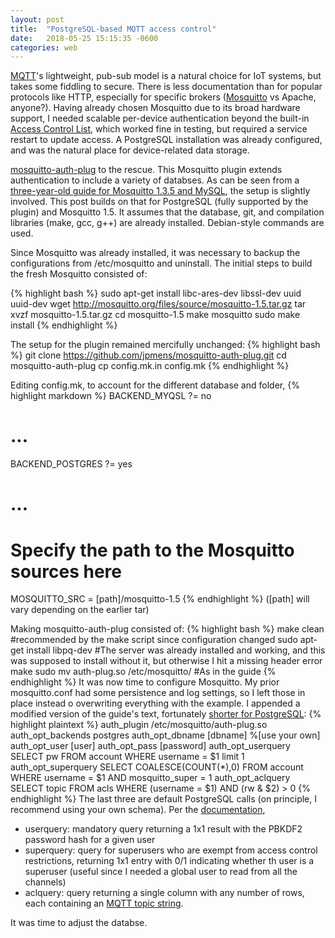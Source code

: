 ```yaml
---
layout: post
title:  "PostgreSQL-based MQTT access control"
date:   2018-05-25 15:15:35 -0600
categories: web 
---
```

<a href="http://mqtt.org">MQTT</a>'s lightweight, pub-sub model is a natural choice for IoT systems, but takes some fiddling to secure. There is less documentation than for popular protocols like HTTP, especially for specific brokers (<a href="http://mosquitto.org">Mosquitto</a> vs Apache, anyone?). Having already chosen Mosquitto due to its broad hardware support, I needed scalable per-device authentication beyond the built-in <a href="www.steves-internet-guide.com/topic-restriction-mosquitto-configuration/">Access Control List</a>, which worked fine in testing, but required a service restart to update access. A PostgreSQL installation was already configured, and was the natural place for device-related data storage.

[mosquitto-auth-plug][auth-plug] to the rescue. This Mosquitto plugin extends authentication to include a variety of databses. As can be seen from a <a href="http://my-classes.com/2015/02/05/acl-mosquitto-mqtt-broker-auth-plugin/">three-year-old guide for Mosquitto 1.3.5 and MySQL</a>, the setup is slightly involved. This post builds on that for PostgreSQL (fully supported by the plugin) and Mosquitto 1.5. It assumes that the database, git, and compilation libraries (make, gcc, g++) are already installed. Debian-style commands are used.

Since Mosquitto was already installed, it was necessary to backup the configurations from /etc/mosquitto and uninstall. The initial steps to build the fresh Mosquitto consisted of:

{% highlight bash %}
sudo apt-get install libc-ares-dev libssl-dev uuid uuid-dev
wget http://mosquitto.org/files/source/mosquitto-1.5.tar.gz
tar xvzf mosquitto-1.5.tar.gz
cd mosquitto-1.5
make mosquitto
sudo make install
{% endhighlight %}

The setup for the plugin remained mercifully unchanged:
{% highlight bash %}
git clone https://github.com/jpmens/mosquitto-auth-plug.git
cd mosquitto-auth-plug
cp config.mk.in config.mk
{% endhighlight %}

Editing config.mk, to account for the different database and folder,
{% highlight markdown %}
BACKEND_MYQSL ?= no
# ...
BACKEND_POSTGRES ?= yes
# ...
# Specify the path to the Mosquitto sources here
MOSQUITTO_SRC = [path]/mosquitto-1.5
{% endhighlight %}
([path] will vary depending on the earlier tar)

Making mosquitto-auth-plug consisted of:
{% highlight bash %}
make clean #recommended by the make script since configuration changed
sudo apt-get install libpq-dev #The server was already installed and working, and this was supposed to install without it, but otherwise I hit a missing header error
make
sudo mv auth-plug.so /etc/mosquitto/ #As in the guide
{% endhighlight %}
It was now time to configure Mosquitto. My prior mosquitto.conf had some persistence and log settings, so I left those in place instead o overwriting everything with the example. I appended a modified version of the guide's text, fortunately [shorter for PostgreSQL][postgres-params]:
{% highlight plaintext %}
auth_plugin /etc/mosquitto/auth-plug.so
auth_opt_backends postgres
auth_opt_dbname [dbname] %[use your own]
auth_opt_user [user]
auth_opt_pass [password]
auth_opt_userquery SELECT pw FROM account WHERE username = $1 limit 1
auth_opt_superquery SELECT COALESCE(COUNT(*),0) FROM account WHERE username = $1 AND mosquitto_super = 1
auth_opt_aclquery SELECT topic FROM acls WHERE (username = $1) AND (rw & $2) > 0
{% endhighlight %}
The last three are default PostgreSQL calls (on principle, I recommend using your own schema). Per the [documentation][auth-plug], 
* userquery: mandatory query returning a 1x1 result with the PBKDF2 password hash for a given user
* superquery: query for superusers who are exempt from access control restrictions, returning 1x1 entry with 0/1 indicating whether th user is a superuser (useful since I needed a global user to read from all the channels)
* aclquery: query returning a single column with any number of rows, each containing an [MQTT topic string][mqtt-topics].

It was time to adjust the databse.

[auth-plug]: https://github.com/jpmens/mosquitto-auth-plug/ 
[postgres-params]: https://github.com/jpmens/mosquitto-auth-plug#postgresql
[mqtt-topics]: https://www.eclipse.org/paho/files/mqttdoc/MQTTClient/html/wildcard.html
